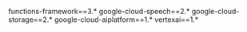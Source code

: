functions-framework==3.*
google-cloud-speech==2.*
google-cloud-storage==2.*
google-cloud-aiplatform==1.*
vertexai==1.*
